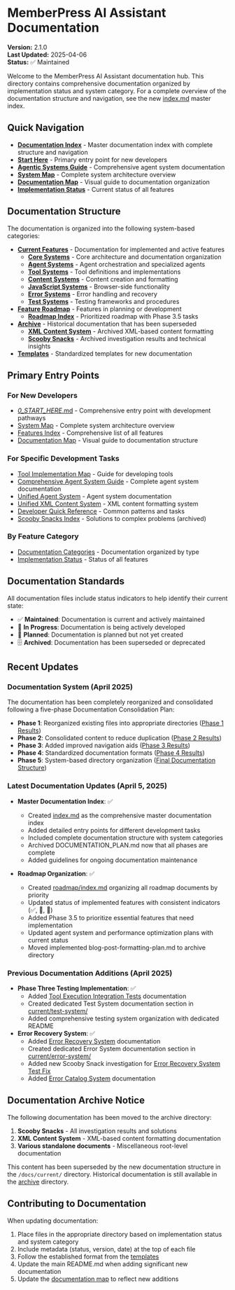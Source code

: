 # MemberPress AI Assistant Documentation

**Version:** 2.1.0  
**Last Updated:** 2025-04-06  
**Status:** ✅ Maintained

Welcome to the MemberPress AI Assistant documentation hub. This directory contains comprehensive documentation organized by implementation status and system category. For a complete overview of the documentation structure and navigation, see the new [index.md](./index.md) master index.

## Quick Navigation

- [**Documentation Index**](index.md) - Master documentation index with complete structure and navigation
- [**Start Here**](../_0_START_HERE_.md) - Primary entry point for new developers
- [**Agentic Systems Guide**](current/agent-system/comprehensive-agent-system-guide.md) - Comprehensive agent system documentation
- [**System Map**](current/core/system-map.md) - Complete system architecture overview
- [**Documentation Map**](current/core/documentation-map.md) - Visual guide to documentation organization
- [**Implementation Status**](current/core/implementation-status.md) - Current status of all features

## Documentation Structure

The documentation is organized into the following system-based categories:

- [**Current Features**](current/) - Documentation for implemented and active features
  - [**Core Systems**](current/core/) - Core architecture and documentation organization
  - [**Agent Systems**](current/agent-system/) - Agent orchestration and specialized agents
  - [**Tool Systems**](current/tool-system/) - Tool definitions and implementations
  - [**Content Systems**](current/content-system/) - Content creation and formatting
  - [**JavaScript Systems**](current/js-system/) - Browser-side functionality
  - [**Error Systems**](current/error-system/) - Error handling and recovery
  - [**Test Systems**](current/test-system/) - Testing frameworks and procedures
- [**Feature Roadmap**](roadmap/) - Features in planning or development
  - [**Roadmap Index**](roadmap/index.md) - Prioritized roadmap with Phase 3.5 tasks
- [**Archive**](archive/) - Historical documentation that has been superseded
  - [**XML Content System**](archive/xml-content-system/) - Archived XML-based content formatting
  - [**Scooby Snacks**](archive/_snacks/) - Archived investigation results and technical insights
- [**Templates**](templates/) - Standardized templates for new documentation

## Primary Entry Points

### For New Developers
- [_0_START_HERE_.md](../_0_START_HERE_.md) - Comprehensive entry point with development pathways
- [System Map](current/core/system-map.md) - Complete system architecture overview
- [Features Index](current/core/features-index.md) - Comprehensive list of all features
- [Documentation Map](current/core/documentation-map.md) - Visual guide to documentation structure

### For Specific Development Tasks
- [Tool Implementation Map](current/tool-system/tool-implementation-map.md) - Guide for developing tools
- [Comprehensive Agent System Guide](current/agent-system/comprehensive-agent-system-guide.md) - Complete agent system documentation
- [Unified Agent System](current/agent-system/unified-agent-system.md) - Agent system documentation
- [Unified XML Content System](current/content-system/unified-xml-content-system.md) - XML content formatting system
- [Developer Quick Reference](current/core/developer-quick-reference.md) - Common patterns and tasks
- [Scooby Snacks Index](archive/_snacks/index.md) - Solutions to complex problems (archived)

### By Feature Category
- [Documentation Categories](current/core/documentation-categories.md) - Documentation organized by type
- [Implementation Status](current/core/implementation-status.md) - Status of all features

## Documentation Standards

All documentation files include status indicators to help identify their current state:

- ✅ **Maintained**: Documentation is current and actively maintained
- 🚧 **In Progress**: Documentation is being actively developed
- 🔮 **Planned**: Documentation is planned but not yet created
- 🗄️ **Archived**: Documentation has been superseded or deprecated

## Recent Updates

### Documentation System (April 2025) 
The documentation has been completely reorganized and consolidated following a five-phase Documentation Consolidation Plan:

- **Phase 1**: Reorganized existing files into appropriate directories ([Phase 1 Results](current/core/documentation-consolidation-results.md))
- **Phase 2**: Consolidated content to reduce duplication ([Phase 2 Results](current/core/phase-2-documentation-consolidation-results.md))
- **Phase 3**: Added improved navigation aids ([Phase 3 Results](current/core/phase-3-documentation-consolidation-results.md))
- **Phase 4**: Standardized documentation formats ([Phase 4 Results](current/core/phase-4-documentation-consolidation-results.md))
- **Phase 5**: System-based directory organization ([Final Documentation Structure](index.md))

### Latest Documentation Updates (April 5, 2025)
- **Master Documentation Index**: ✅
  - Created [index.md](index.md) as the comprehensive master documentation index
  - Added detailed entry points for different development tasks
  - Included complete documentation structure with system categories
  - Archived DOCUMENTATION_PLAN.md now that all phases are complete
  - Added guidelines for ongoing documentation maintenance

- **Roadmap Organization**: ✅
  - Created [roadmap/index.md](roadmap/index.md) organizing all roadmap documents by priority
  - Updated status of implemented features with consistent indicators (✅, 🚧, 🔮)
  - Added Phase 3.5 to prioritize essential features that need implementation
  - Updated agent system and performance optimization plans with current status
  - Moved implemented blog-post-formatting-plan.md to archive directory

### Previous Documentation Additions (April 2025)
- **Phase Three Testing Implementation**: ✅
  - Added [Tool Execution Integration Tests](current/test-system/tool-execution-integration-tests.md) documentation
  - Created dedicated Test System documentation section in [current/test-system/](current/test-system/)
  - Added comprehensive testing system organization with dedicated README
- **Error Recovery System**: ✅
  - Added [Error Recovery System](current/error-system/error-recovery-system.md) documentation
  - Created dedicated Error System documentation section in [current/error-system/](current/error-system/)
  - Added new Scooby Snack investigation for [Error Recovery System Test Fix](archive/_snacks/investigations/error-recovery-system-fix.md)
  - Added [Error Catalog System](current/error-system/error-catalog-system.md) documentation

## Documentation Archive Notice

The following documentation has been moved to the archive directory:

1. **Scooby Snacks** - All investigation results and solutions
2. **XML Content System** - XML-based content formatting documentation
3. **Various standalone documents** - Miscellaneous root-level documentation

This content has been superseded by the new documentation structure in the `/docs/current/` directory. Historical documentation is still available in the [archive](archive/) directory.

## Contributing to Documentation

When updating documentation:

1. Place files in the appropriate directory based on implementation status and system category
2. Include metadata (status, version, date) at the top of each file
3. Follow the established format from the [templates](templates/)
4. Update the main README.md when adding significant new documentation
5. Update the [documentation map](current/core/documentation-map.md) to reflect new additions